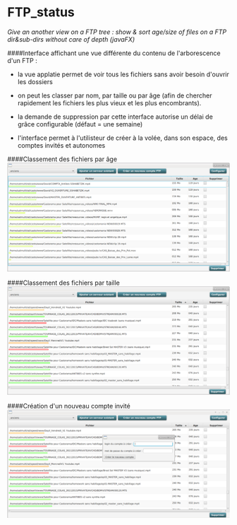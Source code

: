 # FTP_status
*Give an another view on  a FTP tree : show &amp; sort age/size of files on a FTP dir&amp;sub-dirs without care of depth (javaFX)*

####Interface affichant une vue différente du contenu de l'arborescence d'un FTP :

- la vue applatie permet de voir tous les fichiers sans avoir besoin d'ouvrir les dossiers

- on peut les classer par nom, par taille ou par âge (afin de chercher rapidement les fichiers les plus vieux et les plus encombrants).

- la demande de suppression par cette interface autorise un délai de grâce configurable (défaut = une semaine)

- l'interface permet à l'utilisteur de créer à la volée, dans son espace, des comptes invités et autonomes

####Classement des fichiers par âge
![fenêtre principale](ftp_caporal.png)

####Classement des fichiers par taille
![fenêtre principale](ftp_caporal_2.png)

####Création d'un nouveau compte invité
![fenêtre principale](ftp_caporal_3.png)
